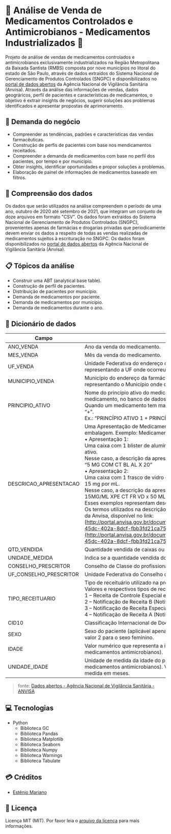 # 🔎 Análise de Venda de Medicamentos Controlados e Antimicrobianos - Medicamentos Industrializados 💊

Projeto de análise de vendas de medicamentos controlados e antimicrobianos exclusivamente industrializados na Região Metropolitana da Baixada Santista (RMBS) composta por nove municípios no litoral do estado de São Paulo, através de dados extraídos do Sistema Nacional de Gerenciamento de Produtos Controlados (SNGPC) e disponibilizados no [portal de dados abertos](https://dados.gov.br/dados/conjuntos-dados/venda-de-medicamentos-controlados-e-antimicrobianos---medicamentos-industrializados) da Agência Nacional de Vigilância Sanitária (Anvisa). Através da análise das informações de vendas, dados geográricos, perfil de pacientes e características de medicamentos, o objetivo é extrair insights de negócios, sugerir soluções aos problemas identificados e apresentar propostas de aprimoramento.

## 💼 Demanda do negócio

- Compreender as tendências, padrões e características das vendas farmacêuticas.
- Construção de perfis de pacientes com base nos mendicamentos receitados.
- Compreender a demanda de medicamentos com base no perfil dos pacientes, por tempo e por município.
- Obter insights, identificar oportunidades e propor soluções a problemas.
- Elaboração de painel de informações de medicamentos baseado em filtros.

## 📃 Compreensão dos dados

Os dados que serão utilizados na análise compreendem o período de uma ano, outubro de 2020 até setembro de 2021, que integram um conjunto de doze arquivos em formato "CSV". Os dados foram extraídos do Sistema Nacional de Gerenciamento de Produtos Controlados (SNGPC), provenientes apenas de farmácias e drogarias privadas que periodicamente devem enviar os dados a respeito de todas as vendas realizadas de medicamentos sujeitos à escrituração no SNGPC. Os dados foram disponibilizados no [portal de dados abertos](https://dados.gov.br/dados/conjuntos-dados/venda-de-medicamentos-controlados-e-antimicrobianos---medicamentos-industrializados) da Agência Nacional de Vigilância Sanitária (Anvisa).

## 📋 Tópicos da análise

- Construir uma ABT (analytical base table).
- Construção de perfil de pacientes.
- Distribuição de pacientes por município.
- Demanda de medicamentos por paciente.
- Demanda de medicamentos por município.
- Demanda de medicamentos durante o ano.

## 📓 Dicionário de dados

| Campo | Descrição |
| ------ | ------ |
| ANO_VENDA | Ano da venda do medicamento. |
| MES_VENDA | Mês da venda do medicamento. |
| UF_VENDA | Unidade Federativa do endereço da farmácia ou drogaria, cadastrado no banco de dados da Anvisa, representando a UF onde ocorreu a venda. |
| MUNICIPIO_VENDA | Município do endereço da farmácia ou drogaria, cadastrado no banco de dados da Anvisa, representando o Município onde ocorreu a venda. |
| PRINCIPIO_ATIVO | Nome do princípio ativo do medicamento industrializado, conforme cadastrado no registro do medicamento, no banco de dados da Anvisa.<br>Quando um medicamento tem mais de um princípio ativo, cada um deles é separado pelo caractere “+”.<br>Ex.: “PRINCÍPIO ATIVO 1 + PRINCÍPIO ATIVO 2” |
| DESCRICAO_APRESENTACAO | Uma Apresentação de Medicamento representa O modo como um medicamento é apresentado na embalagem. Exemplo: Medicamento X, pode ter duas apresentações diferentes:<br>• Apresentação 1:<br>Uma caixa com 1 blister de alumínio com 20 comprimidos, cada comprimido com 5 mg de princípio ativo.<br>Nesse caso, a descrição da apresentação seria:<br>“5 MG COM CT BL AL X 20”<br>• Apresentação 2:<br>Uma caixa com 1 frasco de vidro com 50 mL de um xarope, com concentração do princípio ativo de 15 mg por mL.<br>Nesse caso, a descrição da apresentação seria:<br>15MG/ML XPE CT FR VD x 50 ML<br>Esses exemplos representam descrições de apresentações diferentes para um mesmo medicamento.<br>Os termos utilizados na descrição das apresentações seguem o disposto no Vocabulário Controlado da Anvisa, disponível no link:<br>[http://portal.anvisa.gov.br/documents/33836/2501339/Vocabul%C3%A1rio+Controlado/fd8fdf08-45dc-402a-8dcf-fbb3fd21ca75](http://portal.anvisa.gov.br/documents/33836/2501339/Vocabul%C3%A1rio+Controlado/fd8fdf08-45dc-402a-8dcf-fbb3fd21ca75) |
| QTD_VENDIDA | Quantidade vendida de caixas ou frascos do medicamento. |
| UNIDADE_MEDIDA | Indica se a quantidade vendida do medicamento foi de caixas ou frascos. |
| CONSELHO_PRESCRITOR | Conselho de Classe do profissional que prescreveu o medicamento vendido. |
| UF_CONSELHO_PRESCRITOR | Unidade Federativa do Conselho de Classe do profissional que prescreveu o medicamento vendido. |
| TIPO_RECEITUARIO | Tipo de receituário utilizado na prescrição.<br>Valores e respectivos tipos de receituário:<br>1 – Receita de Controle Especial em 2 vias (Receita Branca);<br>2 – Notificação de Receita B (Notificação Azul);<br>3 – Notificação de Receita Especial (Notificação Branca);<br>4 – Notificação de Receita A (Notificação Amarela); 5 – Receita Antimicrobiano em 2 vias. |
| CID10 | Classificação Internacional de Doença (aplicável apenas a medicamentos antimicrobianos). |
| SEXO | Sexo do paciente (aplicável apenas a medicamentos antimicrobianos). Valor 1 para o sexo masculino, valor 2 para o sexo feminino. |
| IDADE | Valor numérico que representa a idade do paciente, em meses ou anos (aplicável apenas a medicamentos antimicrobianos). |
| UNIDADE_IDADE | Unidade de medida da idade do paciente, que pode ser em meses ou anos (aplicável apenas a medicamentos antimicrobianos). Valor 1 para unidade de medida em anos, valor 2 para unidade de medida em meses. |

> fonte: [Dados abertos - Agência Nacional de Vigilância Sanitária - ANVISA](https://dados.gov.br/dados/conjuntos-dados/venda-de-medicamentos-controlados-e-antimicrobianos---medicamentos-industrializados "Dados abertos - Agência Nacional de Vigilância Sanitária - ANVISA")

## 💻 Tecnologias

- Python
    - Biblioteca GC
    - Biblioteca Pandas
    - Biblioteca Matplotlib
    - Biblioteca Seaborn
    - Biblioteca Numpy
    - Biblioteca Warnings
    - Biblioteca Tabulate

## 💳 Créditos

- [Estênio Mariano](https://github.com/emso-exe)

## 🔖 Licença

Licença MIT (MIT). Por favor leia o [arquivo da licença](LICENSE.md) para mais informações.